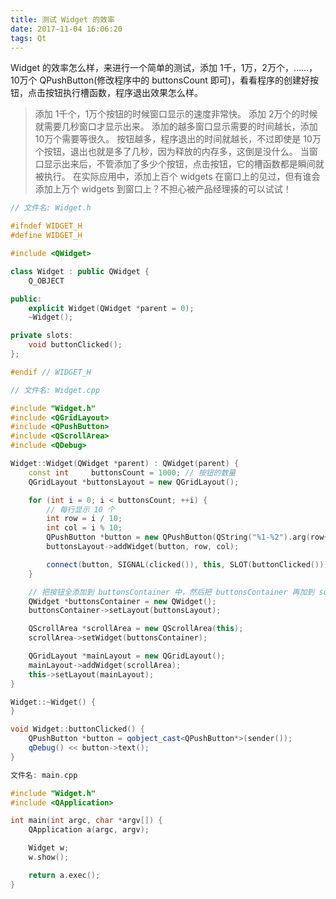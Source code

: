 ```yaml
---
title: 测试 Widget 的效率
date: 2017-11-04 16:06:20
tags: Qt
---
```


Widget 的效率怎么样，来进行一个简单的测试，添加 1千，1万，2万个，……，10万个 QPushButton(修改程序中的 buttonsCount 即可)，看看程序的创建好按钮，点击按钮执行槽函数，程序退出效果怎么样。

>添加 1千个，1万个按钮的时候窗口显示的速度非常快。
>添加 2万个的时候就需要几秒窗口才显示出来。
>添加的越多窗口显示需要的时间越长，添加 10万个需要等很久。
>按钮越多，程序退出的时间就越长，不过即使是 10万个按钮，退出也就是多了几秒，因为释放的内存多，这倒是没什么。
>当窗口显示出来后，不管添加了多少个按钮，点击按钮，它的槽函数都是瞬间就被执行。
>在实际应用中，添加上百个 widgets 在窗口上的见过，但有谁会添加上万个 widgets 到窗口上？不担心被产品经理揍的可以试试！<!--more-->

```cpp
// 文件名: Widget.h

#ifndef WIDGET_H
#define WIDGET_H

#include <QWidget>

class Widget : public QWidget {
    Q_OBJECT

public:
    explicit Widget(QWidget *parent = 0);
    ~Widget();

private slots:
    void buttonClicked();
};

#endif // WIDGET_H
```

```cpp
// 文件名: Widget.cpp

#include "Widget.h"
#include <QGridLayout>
#include <QPushButton>
#include <QScrollArea>
#include <QDebug>

Widget::Widget(QWidget *parent) : QWidget(parent) {
    const int     buttonsCount = 1000; // 按钮的数量
    QGridLayout *buttonsLayout = new QGridLayout();

    for (int i = 0; i < buttonsCount; ++i) {
        // 每行显示 10 个
        int row = i / 10;
        int col = i % 10;
        QPushButton *button = new QPushButton(QString("%1-%2").arg(row+1).arg(col+1));
        buttonsLayout->addWidget(button, row, col);

        connect(button, SIGNAL(clicked()), this, SLOT(buttonClicked()));
    }

    // 把按钮全添加到 buttonsContainer 中，然后把 buttonsContainer 再加到 scrollArea 上
    QWidget *buttonsContainer = new QWidget();
    buttonsContainer->setLayout(buttonsLayout);

    QScrollArea *scrollArea = new QScrollArea(this);
    scrollArea->setWidget(buttonsContainer);

    QGridLayout *mainLayout = new QGridLayout();
    mainLayout->addWidget(scrollArea);
    this->setLayout(mainLayout);
}

Widget::~Widget() {
}

void Widget::buttonClicked() {
    QPushButton *button = qobject_cast<QPushButton*>(sender());
    qDebug() << button->text();
}
```

```cpp
文件名: main.cpp

#include "Widget.h"
#include <QApplication>

int main(int argc, char *argv[]) {
    QApplication a(argc, argv);

    Widget w;
    w.show();

    return a.exec();
}
```

